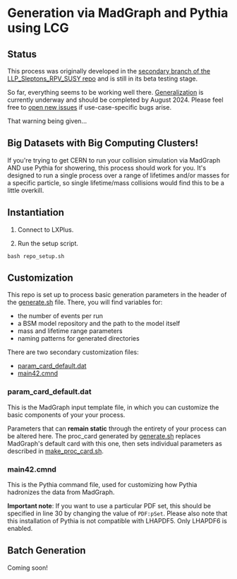 # Generation via MadGraph and Pythia using LCG

## Status

This process was originally developed in the [secondary branch of the LLP_Sleptons_RPV_SUSY repo](https://github.com/A-A-Abdelhamid/LLP_Sleptons_RPV_SUSY/blob/secondary/) and is still in its beta testing stage.

So far, everything seems to be working well there. [Generalization](https://github.com/j-s-ashley/LCG-GenerationDuctTape/issues/2) is currently underway and should be completed by August 2024. Please feel free to [open new issues](https://github.com/j-s-ashley/LCG-GenerationDuctTape/issues/new) if use-case-specific bugs arise.

That warning being given...

## Big Datasets with Big Computing Clusters!

If you're trying to get CERN to run your collision simulation via MadGraph AND use Pythia for showering, this process should work for you. It's designed to run a single process over a range of lifetimes and/or masses for a specific particle, so single lifetime/mass collisions would find this to be a little overkill.

## Instantiation

1. Connect to LXPlus.

2. Run the setup script.

`bash repo_setup.sh`

## Customization

This repo is set up to process basic generation parameters in the header of the [generate.sh](https://github.com/j-s-ashley/LCG-GenerationDuctTape/blob/main/generate.sh) file. There, you will find variables for:

- the number of events per run
- a BSM model repository and the path to the model itself
- mass and lifetime range parameters
- naming patterns for generated directories

There are two secondary customization files: 

- [param_card_default.dat](https://github.com/j-s-ashley/LCG-GenerationDuctTape/blob/main/param_card_default.dat)
- [main42.cmnd](https://github.com/j-s-ashley/LCG-GenerationDuctTape/blob/main/main42.cmnd)

### param_card_default.dat

This is the MadGraph input template file, in which you can customize the basic components of your your process.

Parameters that can **remain static** through the entirety of your process can be altered here. The proc_card generated by [generate.sh](https://github.com/j-s-ashley/LCG-GenerationDuctTape/blob/main/generate.sh) replaces MadGraph's default card with this one, then sets individual parameters as described in [make_proc_card.sh](https://github.com/j-s-ashley/LCG-GenerationDuctTape/blob/main/make_proc_card.sh).

### main42.cmnd

This is the Pythia command file, used for customizing how Pythia hadronizes the data from MadGraph.

**Important note**: 
If you want to use a particular PDF set, this should be specified in line 30 by changing the value of `PDF:pSet`. Please also note that this installation of Pythia is not compatible with LHAPDF5. Only LHAPDF6 is enabled.

## Batch Generation

Coming soon!
